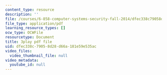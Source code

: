 ```yaml
---
content_type: resource
description: ''
file: /courses/6-858-computer-systems-security-fall-2014/dfec338c79058d28d66a181e59e535ac_yRVZPvHYHzw.pdf
file_type: application/pdf
learning_resource_types: []
ocw_type: OCWFile
resourcetype: Document
title: 3play pdf file
uid: dfec338c-7905-8d28-d66a-181e59e535ac
video_files:
  video_thumbnail_file: null
video_metadata:
  youtube_id: null
---
```

